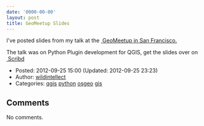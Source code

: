 ```yaml
---
date: '0000-00-00'
layout: post
title: GeoMeetup Slides
---
```


I've posted slides from my talk at the
<a href="http://www.meetup.com/geomeetup/events/81755612/" class="ext-link"> GeoMeetup
in San Francisco.</a>

The talk was on Python Plugin development for QGIS, get the slides over
on
<a href="http://www.scribd.com/doc/106971204/QGis-Scripting-with-Python-Intro" class="ext-link"> Scribd</a>

-   Posted: 2012-09-25 15:00 (Updated: 2012-09-25 23:23)
-   Author: [wildintellect](author/wildintellect.html)
-   Categories: [qgis](category/qgis.html)
    [python](category/python.html) [osgeo](category/osgeo.html)
    [gis](category/gis.html)

Comments
--------

No comments.
